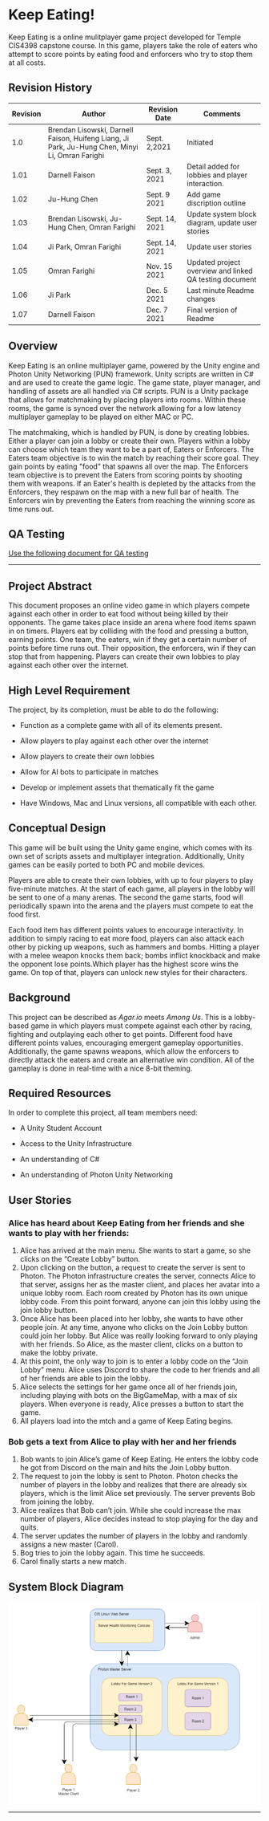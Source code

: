 ﻿
# Keep Eating!
Keep Eating is a online mulitplayer game project developed for Temple CIS4398 capstone course. 
In this game, players take the role of eaters who attempt to score points by eating food and enforcers who try to stop them at all costs.

## Revision History
| Revision | Author | Revision Date| Comments
|----------|------|----------|---------|
| 1.0 | Brendan Lisowski, Darnell Faison, Huifeng Liang, Ji Park, Ju-Hung Chen, Minyi Li, Omran Farighi | Sept. 2,2021 | Initiated |
|1.01|Darnell Faison|Sept. 3, 2021| Detail added for lobbies and player interaction. |
|1.02|Ju-Hung Chen|Sept. 9 2021| Add game discription outline |
|1.03|Brendan Lisowski, Ju-Hung Chen, Omran Farighi| Sept. 14, 2021| Update system block diagram, update user stories|
|1.04|Ji Park, Omran Farighi| Sept. 14, 2021| Update user stories|
|1.05|Omran Farighi | Nov. 15 2021 | Updated project overview and linked QA testing document | 
|1.06|Ji Park|Dec. 5 2021| Last minute Readme changes
|1.07|Darnell Faison|Dec. 7 2021| Final version of Readme

## Overview
Keep Eating is an online multiplayer game, powered by the Unity engine and Photon Unity Networking (PUN) framework. Unity scripts are written in C# and are used to create the game logic. The game state, player manager, and handling of assets are all handled via C# scripts. PUN is a Unity package that allows for matchmaking by placing players into rooms. Within these rooms, the game is synced over the network allowing for a low latency multiplayer gameplay to be played on either MAC or PC. 

The matchmaking, which is handled by PUN, is done by creating lobbies. Either a player can join a lobby or create their own. Players within a lobby can choose which team they want to be a part of, Eaters or Enforcers.   The Eaters team objective is to win the match by reaching their score goal. They gain points by eating "food" that spawns all over the map. The Enforcers team objective is to prevent the Eaters from scoring points by shooting them with weapons. If an Eater's health is depleted by the attacks from the Enforcers, they respawn on the map with a new full bar of health. The Enforcers win by preventing the Eaters from reaching the winning score as time runs out. 


## QA Testing
[Use the following document for QA testing](https://github.com/Capstone-Projects-2021-Fall/Keep-Eating/blob/Updated-ReadMe-for-pre-release/Keep%20Eating%20Acceptance%20QA%20Testing%20doc.xlsx)

-------------------------------------------------------------------------------------------------------------------------------------------------------------------------------

## Project Abstract
This document proposes an online video game in which players compete against each other in order to eat food without being killed by their opponents. The game takes place inside an arena where food items spawn in on timers. Players eat by colliding with the food and pressing a button, earning points. One team, the eaters, win if they get a certain number of points before time runs out. Their opposition, the enforcers, win if they can stop that from happening. Players can create their own lobbies to play against each other over the internet.

## High Level Requirement
The project, by its completion, must be able to do the following:

-   Function as a complete game with all of its elements present.
    
-   Allow players to play against each other over the internet
    
-   Allow players to create their own lobbies
    
-   Allow for AI bots to participate in matches
    
-   Develop or implement assets that thematically fit the game
    
-   Have Windows, Mac and Linux versions, all compatible with each other.

## Conceptual Design
This game will be built using the Unity game engine, which comes with its own set of scripts assets and multiplayer integration. Additionally, Unity games can be easily ported to both PC and mobile devices.

Players are able to create their own lobbies, with up to four players to play five-minute matches. At the start of each game, all players in the lobby will be sent to one of a many arenas. The second the game starts, food will periodically spawn into the arena and the players must compete to eat the food first.

Each food item has different points values to encourage interactivity. In addition to simply racing to eat more food, players can also attack each other by picking up weapons, such as hammers and bombs. Hitting a player with a melee weapon knocks them back; bombs inflict knockback and make the opponent lose points.Which player has the highest score wins the game. On top of that, players can unlock new styles for their characters.

## Background
This project can be described as *Agar.io* meets *Among Us*. This is a lobby-based game in which players must compete against each other by racing, fighting and outplaying each other to get points. Different food have different points values, encouraging emergent gameplay opportunities. Additionally, the game spawns weapons, which allow the enforcers to directly attack the eaters and create an alternative win condition. All of the gameplay is done in real-time with a nice 8-bit theming.

## Required Resources
In order to complete this project, all team members need:

-   A Unity Student Account
    
-   Access to the Unity Infrastructure
    
-   An understanding of C#
    
-   An understanding of Photon Unity Networking

## User Stories
### Alice has heard about Keep Eating from her friends and she wants to play with her friends:
1.	Alice has arrived at the main menu. She wants to start a game, so she clicks on the “Create Lobby” button.
2.	Upon clicking on the button, a request to create the server is sent to Photon. The Photon infrastructure creates the server, connects Alice to that server, assigns her as the master client, and places her avatar into a unique lobby room. Each room created by Photon has its own unique lobby code. From this point forward, anyone can join this lobby using the join lobby button.
3.	Once Alice has been placed into her lobby, she wants to have other people join. At any time, anyone who clicks on the Join Lobby button could join her lobby. But Alice was really looking forward to only playing with her friends. So Alice, as the master client, clicks on a button to make the lobby private.
4.	At this point, the only way to join is to enter a lobby code on the “Join Lobby” menu. Alice uses Discord to share the code to her friends and all of her friends are able to join the lobby.
5.	Alice selects the settings for her game once all of her friends join, including playing with bots on the BigGameMap, with a max of six players. When everyone is ready, Alice presses a button to start the game.
6.	All players load into the mtch and a game of Keep Eating begins.

### Bob gets a text from Alice to play with her and her friends
1.	Bob wants to join Alice’s game of Keep Eating. He enters the lobby code he got from Discord on the main and hits the Join Lobby button.
2.	The request to join the lobby is sent to Photon. Photon checks the number of players in the lobby and realizes that there are already six players, which is the limit Alice set previously. The server prevents Bob from joining the lobby.
3.	Alice realizes that Bob can’t join. While she could increase the max number of players, Alice decides instead to stop playing for the day and quits.
4.	The server updates the number of players in the lobby and randomly assigns a new master (Carol).
5.	Bog tries to join the lobby again. This time he succeeds.
6.	Carol finally starts a new match.




## System Block Diagram
![Systam Block Diagram](/images/systemblockdiagram.png)


------------------------------------------------------------------------------------------------------------------------------------------------------------------------------


